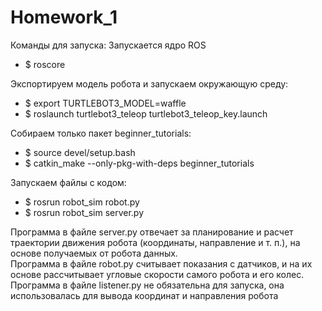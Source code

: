 # Homework_1
Команды для запуска:
Запускается ядро ROS
- $ roscore


Экспортируем модель робота и запускаем окружающую среду:
- $ export TURTLEBOT3_MODEL=waffle
- $ roslaunch turtlebot3_teleop turtlebot3_teleop_key.launch

Собираем только пакет beginner_tutorials:
- $ source devel/setup.bash
- $ catkin_make --only-pkg-with-deps beginner_tutorials

Запускаем файлы с кодом:
- $ rosrun robot_sim robot.py
- $ rosrun robot_sim server.py

Программа в файле server.py отвечает за планирование и расчет траектории движения робота (координаты, направление и т. п.), на основе получаемых от робота данных.\
Программа в файле robot.py считывает показания с датчиков, и на их основе рассчитывает угловые скорости самого робота и его колес.\
Программа в файле listener.py не обязательна для запуска, она использовалась для вывода координат и направления робота

